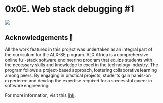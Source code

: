# 0x0E. Web stack debugging #1

<img src="https://s3.amazonaws.com/intranet-projects-files/holbertonschool-sysadmin_devops/271/B4eeypV.jpg">

## Acknowledgements 📎

<p>All the work featured in this project was undertaken as an integral part of the curriculum for the ALX-SE program. ALX Africa is a comprehensive online full-stack software engineering program that equips students with the necessary skills and knowledge to excel in the technology industry. The program follows a project-based approach, fostering collaborative learning among peers. By engaging in practical projects, students gain hands-on experience and develop the expertise required for a successful career in software engineering.</p>

For more information, visit this [link](https://www.alxafrica.com/).

